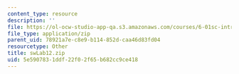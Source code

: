 ```yaml
---
content_type: resource
description: ''
file: https://ol-ocw-studio-app-qa.s3.amazonaws.com/courses/6-01sc-introduction-to-electrical-engineering-and-computer-science-i-spring-2011/5e5907831ddf22f02f65b682cc9ce418_swLab12.zip
file_type: application/zip
parent_uid: 78921a7e-c8e9-b114-852d-caa46d83fd04
resourcetype: Other
title: swLab12.zip
uid: 5e590783-1ddf-22f0-2f65-b682cc9ce418
---
```

